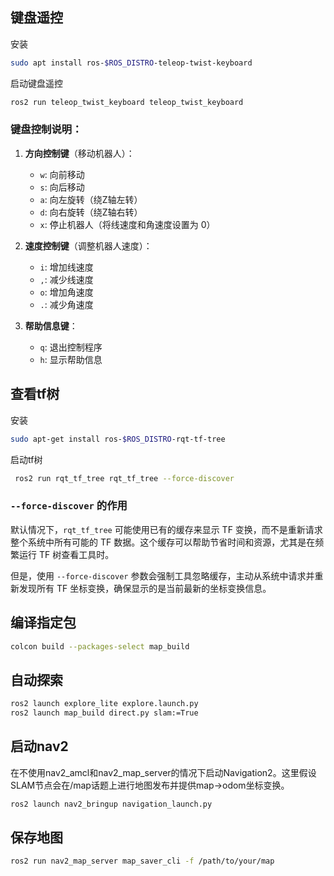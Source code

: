 ## 键盘遥控

安装

```bash
sudo apt install ros-$ROS_DISTRO-teleop-twist-keyboard
```

启动键盘遥控

```bash
ros2 run teleop_twist_keyboard teleop_twist_keyboard
```

### 键盘控制说明：

1. **方向控制键**（移动机器人）：

    - `w`: 向前移动
    - `s`: 向后移动
    - `a`: 向左旋转（绕Z轴左转）
    - `d`: 向右旋转（绕Z轴右转）
    - `x`: 停止机器人（将线速度和角速度设置为 0）

2. **速度控制键**（调整机器人速度）：

    - `i`: 增加线速度
    - `,`: 减少线速度
    - `o`: 增加角速度
    - `.`: 减少角速度

3. **帮助信息键**：

    - `q`: 退出控制程序
    - `h`: 显示帮助信息

## 查看tf树

安装

```bash
sudo apt-get install ros-$ROS_DISTRO-rqt-tf-tree
```

启动tf树

```bash
 ros2 run rqt_tf_tree rqt_tf_tree --force-discover
```

### `--force-discover` 的作用

默认情况下，`rqt_tf_tree` 可能使用已有的缓存来显示 TF 变换，而不是重新请求整个系统中所有可能的 TF 数据。这个缓存可以帮助节省时间和资源，尤其是在频繁运行 TF 树查看工具时。

但是，使用 `--force-discover` 参数会强制工具忽略缓存，主动从系统中请求并重新发现所有 TF 坐标变换，确保显示的是当前最新的坐标变换信息。

## 编译指定包

```bash
colcon build --packages-select map_build
```

## 自动探索


```bash
ros2 launch explore_lite explore.launch.py
ros2 launch map_build direct.py slam:=True
```

## 启动nav2

在不使用nav2_amcl和nav2_map_server的情况下启动Navigation2。这里假设SLAM节点会在/map话题上进行地图发布并提供map->odom坐标变换。

```bash
ros2 launch nav2_bringup navigation_launch.py
```

## 保存地图

```bash
ros2 run nav2_map_server map_saver_cli -f /path/to/your/map
```
